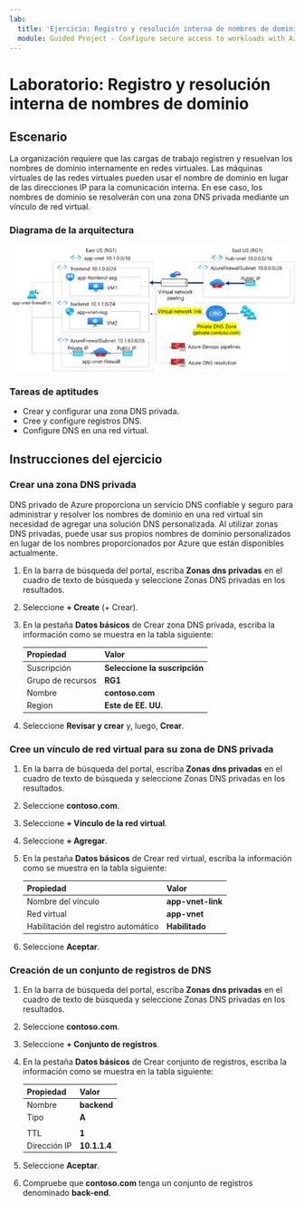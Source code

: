 ```yaml
---
lab:
  title: 'Ejercicio: Registro y resolución interna de nombres de dominio'
  module: Guided Project - Configure secure access to workloads with Azure virtual networking services
---
```


# Laboratorio: Registro y resolución interna de nombres de dominio

## Escenario

La organización requiere que las cargas de trabajo registren y resuelvan los nombres de dominio internamente en redes virtuales. Las máquinas virtuales de las redes virtuales pueden usar el nombre de dominio en lugar de las direcciones IP para la comunicación interna. En ese caso, los nombres de dominio se resolverán con una zona DNS privada mediante un vínculo de red virtual. 



### Diagrama de la arquitectura

![Diagrama de Azure DNS vinculado a una red virtual.](../Media/task-5.png)

### Tareas de aptitudes
- Crear y configurar una zona DNS privada. 
- Cree y configure registros DNS.
- Configure DNS en una red virtual.

## Instrucciones del ejercicio

### Crear una zona DNS privada

DNS privado de Azure proporciona un servicio DNS confiable y seguro para administrar y resolver los nombres de dominio en una red virtual sin necesidad de agregar una solución DNS personalizada. Al utilizar zonas DNS privadas, puede usar sus propios nombres de dominio personalizados en lugar de los nombres proporcionados por Azure que están disponibles actualmente.

1. En la barra de búsqueda del portal, escriba **Zonas dns privadas** en el cuadro de texto de búsqueda y seleccione Zonas DNS privadas en los resultados.

1. Seleccione **+ Create** (+ Crear).

1. En la pestaña **Datos básicos** de Crear zona DNS privada, escriba la información como se muestra en la tabla siguiente:

    | Propiedad | Valor    |
    |:---------|:---------|
    |Suscripción|**Seleccione la suscripción**|
    |Grupo de recursos|**RG1**|
    |Nombre|**contoso.com**|
    |Region|**Este de EE. UU.**|

1. Seleccione **Revisar y crear** y, luego, **Crear**.

### Cree un vínculo de red virtual para su zona de DNS privada

1. En la barra de búsqueda del portal, escriba **Zonas dns privadas** en el cuadro de texto de búsqueda y seleccione Zonas DNS privadas en los resultados.

1. Seleccione **contoso.com**.

1. Seleccione **+ Vínculo de la red virtual**.

1. Seleccione **+ Agregar**.

1. En la pestaña **Datos básicos** de Crear red virtual, escriba la información como se muestra en la tabla siguiente:

    | Propiedad | Valor    |
    |:---------|:---------|
    |Nombre del vínculo|**app-vnet-link**|
    |Red virtual|**app-vnet**|
    |Habilitación del registro automático|**Habilitado**|

1. Seleccione **Aceptar**.

### Creación de un conjunto de registros de DNS

1. En la barra de búsqueda del portal, escriba **Zonas dns privadas** en el cuadro de texto de búsqueda y seleccione Zonas DNS privadas en los resultados.

1. Seleccione **contoso.com**.

1. Seleccione **+ Conjunto de registros**.

1. En la pestaña **Datos básicos** de Crear conjunto de registros, escriba la información como se muestra en la tabla siguiente:

    | Propiedad | Valor    |
    |:---------|:---------|
    |Nombre|**backend**|
    |Tipo|**A**
          |
    |TTL|**1**|
    |Dirección IP|**10.1.1.4**|


1. Seleccione **Aceptar**.

1. Compruebe que **contoso.com** tenga un conjunto de registros denominado **back-end**.
